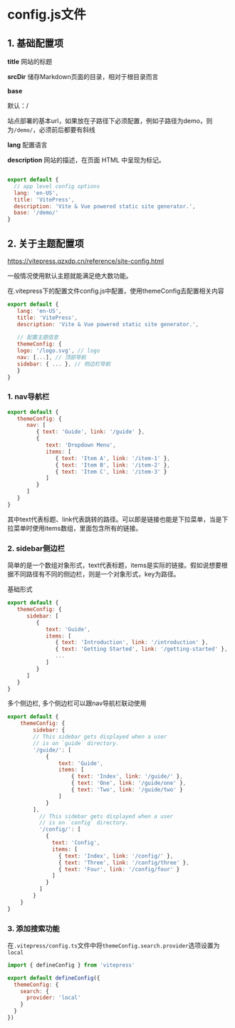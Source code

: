 # config.js文件

## 1. 基础配置项

**title**  网站的标题

**srcDir**  储存Markdown页面的目录，相对于根目录而言

**base**  

默认：/

站点部署的基本url，如果放在子路径下必须配置，例如子路径为demo，则为`/demo/`，必须前后都要有斜线

**lang**  配置语言

**description**  网站的描述，在页面 HTML 中呈现为<meta>标记。


```js

export default {
  // app level config options
  lang: 'en-US',
  title: 'VitePress',
  description: 'Vite & Vue powered static site generator.',
  base: '/demo/'
}
```

## 2. 关于主题配置项

https://vitepress.qzxdp.cn/reference/site-config.html

一般情况使用默认主题就能满足绝大数功能。

在.vitepress下的配置文件config.js中配置，使用themeConfig去配置相关内容

```js
export default {
   lang: 'en-US',
   title: 'VitePress',
   description: 'Vite & Vue powered static site generator.',
   
   // 配置主题信息
   themeConfig: {
   logo: '/logo.svg', // logo
   nav: [...], // 顶部导航
   sidebar: { ... }, // 侧边栏导航
   }
}
```
### 1. nav导航栏
```js
export default {
   themeConfig: {
      nav: [
         { text: 'Guide', link: '/guide' },
         {
            text: 'Dropdown Menu',
            items: [
               { text: 'Item A', link: '/item-1' },
               { text: 'Item B', link: '/item-2' },
               { text: 'Item C', link: '/item-3' }
            ]
         }
      ]
   }
}
```

其中text代表标题、link代表跳转的路径。可以即是链接也能是下拉菜单，当是下拉菜单时使用items数组，里面包含所有的链接。

### 2. sidebar侧边栏

   简单的是一个数组对象形式，text代表标题，items是实际的链接。假如说想要根据不同路径有不同的侧边栏，则是一个对象形式，key为路径。

基础形式
```js
export default {
   themeConfig: {
      sidebar: [
         {
            text: 'Guide',
            items: [
               { text: 'Introduction', link: '/introduction' },
               { text: 'Getting Started', link: '/getting-started' },
               ...
            ]
         }
      ]
   }
}
```
多个侧边栏, 多个侧边栏可以跟nav导航栏联动使用

```js
export default {
    themeConfig: {
        sidebar: {
        // This sidebar gets displayed when a user
        // is on `guide` directory.
        '/guide/': [
            {
                text: 'Guide',
                items: [
                    { text: 'Index', link: '/guide/' },
                    { text: 'One', link: '/guide/one' },
                    { text: 'Two', link: '/guide/two' }
                ]
            }
        ],
          // This sidebar gets displayed when a user
          // is on `config` directory.
          '/config/': [
            {
              text: 'Config',
              items: [
                { text: 'Index', link: '/config/' },
                { text: 'Three', link: '/config/three' },
                { text: 'Four', link: '/config/four' }
              ]
            }
          ]
        }
    }
}
```

### 3. 添加搜索功能

在`.vitepress/config.ts`文件中将`themeConfig.search.provider`选项设置为`local`

```js
import { defineConfig } from 'vitepress'

export default defineConfig({
  themeConfig: {
    search: {
      provider: 'local'
    }
  }
})
```